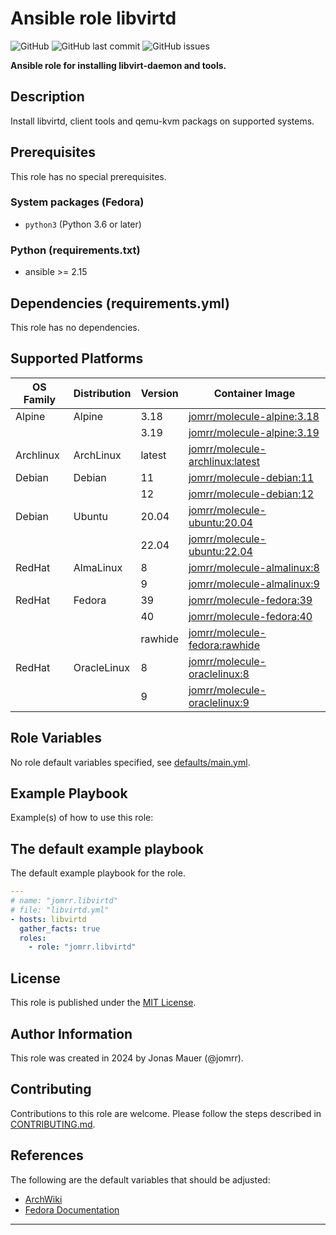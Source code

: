 # Ansible role libvirtd

![GitHub](https://img.shields.io/github/license/jomrr/ansible-role-libvirtd) ![GitHub last commit](https://img.shields.io/github/last-commit/jomrr/ansible-role-libvirtd) ![GitHub issues](https://img.shields.io/github/issues-raw/jomrr/ansible-role-libvirtd)

**Ansible role for installing libvirt-daemon and tools.**

## Description

Install libvirtd, client tools and qemu-kvm packags on supported systems.


## Prerequisites

This role has no special prerequisites.

### System packages (Fedora)

- `python3` (Python 3.6 or later)

### Python (requirements.txt)

- ansible >= 2.15

## Dependencies (requirements.yml)

This role has no dependencies.

## Supported Platforms

| OS Family | Distribution | Version | Container Image |
|-----------|--------------|---------|-----------------|
| Alpine | Alpine | 3.18 | [jomrr/molecule-alpine:3.18]( https://hub.docker.com/r/jomrr/molecule-alpine ) |
| | | 3.19 | [jomrr/molecule-alpine:3.19]( https://hub.docker.com/r/jomrr/molecule-alpine ) |
| Archlinux | ArchLinux | latest | [jomrr/molecule-archlinux:latest]( https://hub.docker.com/r/jomrr/molecule-archlinux ) |
| Debian | Debian | 11 | [jomrr/molecule-debian:11]( https://hub.docker.com/r/jomrr/molecule-debian ) |
| | | 12 | [jomrr/molecule-debian:12]( https://hub.docker.com/r/jomrr/molecule-debian ) |
| Debian | Ubuntu | 20.04 | [jomrr/molecule-ubuntu:20.04]( https://hub.docker.com/r/jomrr/molecule-ubuntu ) |
| | | 22.04 | [jomrr/molecule-ubuntu:22.04]( https://hub.docker.com/r/jomrr/molecule-ubuntu ) |
| RedHat | AlmaLinux | 8 | [jomrr/molecule-almalinux:8]( https://hub.docker.com/r/jomrr/molecule-almalinux ) |
| | | 9 | [jomrr/molecule-almalinux:9]( https://hub.docker.com/r/jomrr/molecule-almalinux ) |
| RedHat | Fedora | 39 | [jomrr/molecule-fedora:39]( https://hub.docker.com/r/jomrr/molecule-fedora ) |
| | | 40 | [jomrr/molecule-fedora:40]( https://hub.docker.com/r/jomrr/molecule-fedora ) |
| | | rawhide | [jomrr/molecule-fedora:rawhide]( https://hub.docker.com/r/jomrr/molecule-fedora ) |
| RedHat | OracleLinux | 8 | [jomrr/molecule-oraclelinux:8]( https://hub.docker.com/r/jomrr/molecule-oraclelinux ) |
| | | 9 | [jomrr/molecule-oraclelinux:9]( https://hub.docker.com/r/jomrr/molecule-oraclelinux ) |

## Role Variables

No role default variables specified, see [defaults/main.yml](defaults/main.yml).

## Example Playbook

Example(s) of how to use this role:

## The default example playbook

The default example playbook for the role.

```yaml
---
# name: "jomrr.libvirtd"
# file: "libvirtd.yml"
- hosts: libvirtd
  gather_facts: true
  roles:
    - role: "jomrr.libvirtd"

```

## License

This role is published under the [MIT License](LICENSE).

## Author Information

This role was created in 2024 by Jonas Mauer (@jomrr).

## Contributing

Contributions to this role are welcome.
Please follow the steps described in [CONTRIBUTING.md](CONTRIBUTING.md).

## References

The following are the default variables that should be adjusted:

- [ArchWiki](https://wiki.archlinux.org/index.php/Libvirt)
- [Fedora Documentation](https://docs.fedoraproject.org/en-US/quick-docs/virtualization-getting-started/)

---
